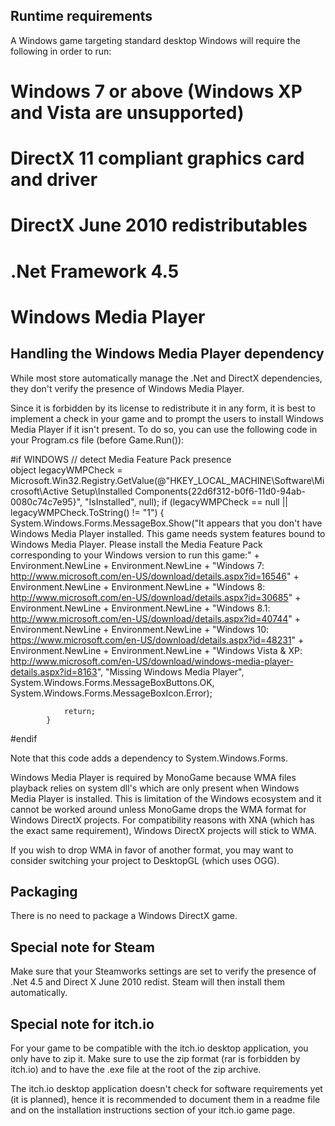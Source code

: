 ## Runtime requirements

A Windows game targeting standard desktop Windows will require the following in order to run:
# Windows 7 or above (Windows XP and Vista are unsupported)
# DirectX 11 compliant graphics card and driver
# DirectX June 2010 redistributables
# .Net Framework 4.5
# Windows Media Player

## Handling the Windows Media Player dependency

While most store automatically manage the .Net and DirectX dependencies, they don't verify the presence of Windows Media Player.

Since it is forbidden by its license to redistribute it in any form, it is best to implement a check in your game and to prompt the users to install Windows Media Player if it isn't present. To do so, you can use the following code in your Program.cs file (before Game.Run()):

#if WINDOWS
            // detect Media Feature Pack presence            
            object legacyWMPCheck = Microsoft.Win32.Registry.GetValue(@"HKEY_LOCAL_MACHINE\Software\Microsoft\Active Setup\Installed Components\{22d6f312-b0f6-11d0-94ab-0080c74c7e95}", "IsInstalled", null);
            if (legacyWMPCheck == null || legacyWMPCheck.ToString() != "1")
            {
                System.Windows.Forms.MessageBox.Show("It appears that you don't have Windows Media Player installed. This game needs system features bound to Windows Media Player. Please install the Media Feature Pack corresponding to your Windows version to run this game:"
                    + Environment.NewLine
                    + Environment.NewLine
                    + "Windows 7: http://www.microsoft.com/en-US/download/details.aspx?id=16546"
                    + Environment.NewLine
                    + Environment.NewLine
                    + "Windows 8: http://www.microsoft.com/en-US/download/details.aspx?id=30685"
                    + Environment.NewLine
                    + Environment.NewLine
                    + "Windows 8.1: http://www.microsoft.com/en-US/download/details.aspx?id=40744"
                    + Environment.NewLine
                    + Environment.NewLine
                    + "Windows 10: https://www.microsoft.com/en-US/download/details.aspx?id=48231"
                    + Environment.NewLine
                    + Environment.NewLine
                    + "Windows Vista & XP: http://www.microsoft.com/en-US/download/windows-media-player-details.aspx?id=8163",
                    "Missing Windows Media Player", System.Windows.Forms.MessageBoxButtons.OK, System.Windows.Forms.MessageBoxIcon.Error);

                return;
            }
#endif

Note that this code adds a dependency to System.Windows.Forms.

Windows Media Player is required by MonoGame because WMA files playback relies on system dll's which are only present when Windows Media Player is installed. This is limitation of the Windows ecosystem and it cannot be worked around unless MonoGame drops the WMA format for Windows DirectX projects. For compatibility reasons with XNA (which has the exact same requirement), Windows DirectX projects will stick to WMA.

If you wish to drop WMA in favor of another format, you may want to consider switching your project to DesktopGL (which uses OGG).

## Packaging

There is no need to package a Windows DirectX game.

## Special note for Steam

Make sure that your Steamworks settings are set to verify the presence of .Net 4.5 and Direct X June 2010 redist. Steam will then install them automatically.

## Special note for itch.io

For your game to be compatible with the itch.io desktop application, you only have to zip it. Make sure to use the zip format (rar is forbidden by itch.io) and to have the .exe file at the root of the zip archive.

The itch.io desktop application doesn't check for software requirements yet (it is planned), hence it is recommended to document them in a readme file and on the installation instructions section of your itch.io game page.